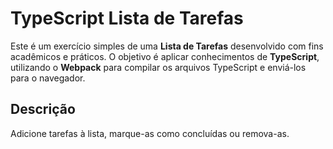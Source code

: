# TypeScript Lista de Tarefas

Este é um exercício simples de uma **Lista de Tarefas** desenvolvido com fins acadêmicos e práticos. O objetivo é aplicar conhecimentos de **TypeScript**, utilizando o **Webpack** para compilar os arquivos TypeScript e enviá-los para o navegador.

## Descrição

Adicione tarefas à lista, marque-as como concluídas ou remova-as.


